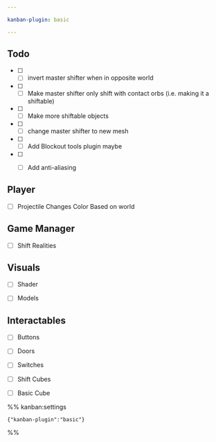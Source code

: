 ```yaml
---

kanban-plugin: basic

---
```


## Todo

- [ ] - [ ] invert master shifter when in opposite world
- [ ] - [ ] Make master shifter only shift with contact orbs (i.e. making it a shiftable)
- [ ] - [ ] Make more shiftable objects
- [ ] - [ ] change master shifter to new mesh
- [ ] - [ ] Add Blockout tools plugin maybe
- [ ] - [ ] Add anti-aliasing


## Player

- [ ] Projectile Changes Color Based on world


## Game Manager

- [ ] Shift Realities


## Visuals

- [ ] Shader
- [ ] Models


## Interactables

- [ ] Buttons
- [ ] Doors
- [ ] Switches
- [ ] Shift Cubes
- [ ] Basic Cube




%% kanban:settings
```
{"kanban-plugin":"basic"}
```
%%